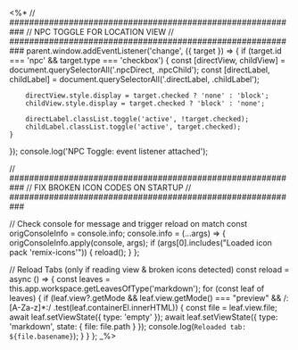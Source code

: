 <%*
// ###########################################################
//                  NPC TOGGLE FOR LOCATION VIEW
// ###########################################################
parent.window.addEventListener('change', ({ target }) => {
    if (target.id === 'npc' && target.type === 'checkbox') {
        const [directView, childView] = document.querySelectorAll('.npcDirect, .npcChild');
        const [directLabel, childLabel] = document.querySelectorAll('.directLabel, .childLabel');

        directView.style.display = target.checked ? 'none' : 'block';
        childView.style.display = target.checked ? 'block' : 'none';

        directLabel.classList.toggle('active', !target.checked);
        childLabel.classList.toggle('active', target.checked);
    }
});
console.log('NPC Toggle: event listener attached');


// ###########################################################
//              FIX BROKEN ICON CODES ON STARTUP
// ###########################################################

// Check console for message and trigger reload on match
const origConsoleInfo = console.info;
console.info = (...args) => {
    origConsoleInfo.apply(console, args);
    if (args[0].includes("Loaded icon pack 'remix-icons'")) {
        reload();
    }
};


// Reload Tabs (only if reading view & broken icons detected)
const reload = async () => {
    const leaves = this.app.workspace.getLeavesOfType('markdown');
    for (const leaf of leaves) {
        if (leaf.view?.getMode && leaf.view.getMode() === "preview" && /:[A-Za-z]*:/
            .test(leaf.containerEl.innerHTML)) {
            const file = leaf.view.file;
            await leaf.setViewState({ type: 'empty' });
            await leaf.setViewState({ type: 'markdown', state: { file: file.path } });
            console.log(`Reloaded tab: ${file.basename}`);
        }
    }
};
_%>